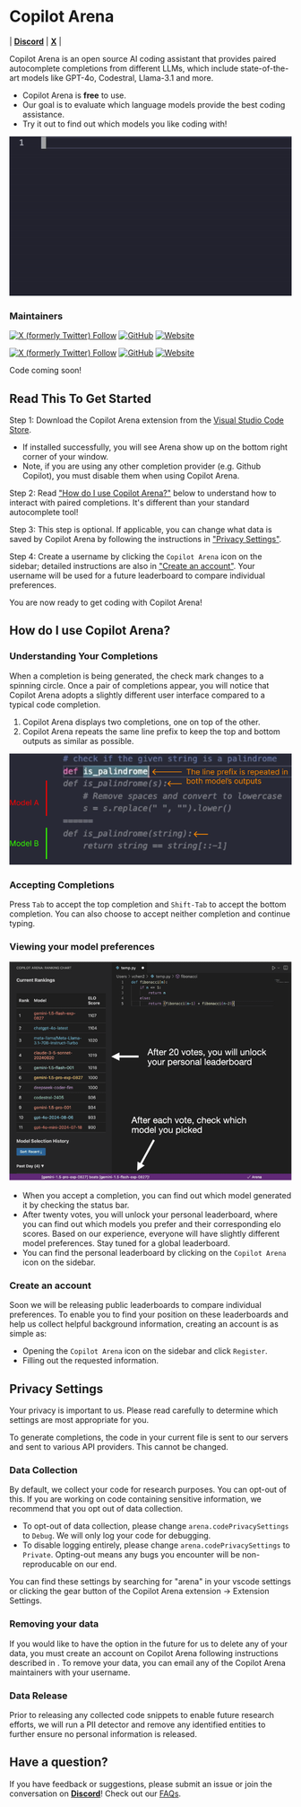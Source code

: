 # Copilot Arena

| [**Discord**](https://discord.gg/ftfqdMNh3B) | [**X**](https://x.com/CopilotArena) |

Copilot Arena is an open source AI coding assistant that provides paired autocomplete completions from different LLMs, which include state-of-the-art models like GPT-4o, Codestral, Llama-3.1 and more. 
- Copilot Arena is **free** to use. 
- Our goal is to evaluate which language models provide the best coding assistance. 
- Try it out to find out which models you like coding with!

![Demo](assets/img/demo.gif)

### Maintainers
[![X (formerly Twitter) Follow](https://img.shields.io/twitter/follow/waynechi?style=flat-square&logo=x&label=Wayne%20Chi)](https://twitter.com/iamwaynechi)
[![GitHub](https://img.shields.io/badge/waynchi-181717?style=flat-square&logo=github&logoColor=white)](https://github.com/waynchi)
[![Website](https://img.shields.io/badge/waynechi.com-4285F4?style=flat-square&logo=google-chrome&logoColor=white)](https://www.waynechi.com/)

[![X (formerly Twitter) Follow](https://img.shields.io/twitter/follow/valeriechen_?style=flat-square&logo=x&label=Valerie%20Chen)](https://twitter.com/valeriechen_)
[![GitHub](https://img.shields.io/badge/valeriechen-181717?style=flat-square&logo=github&logoColor=white)](https://github.com/valeriechen)
[![Website](https://img.shields.io/badge/valeriechen.github.io-4285F4?style=flat-square&logo=google-chrome&logoColor=white)](https://valeriechen.github.io/)

Code coming soon!

## Read This To Get Started

Step 1: Download the Copilot Arena extension from the [Visual Studio Code Store](https://marketplace.visualstudio.com/items?itemName=copilot-arena.copilot-arena). 
- If installed successfully, you will see Arena show up on the bottom right corner of your window. 
- Note, if you are using any other completion provider (e.g. Github Copilot), you must disable them when using Copilot Arena.

Step 2: Read ["How do I use Copilot Arena?"](#how-do-i-use-copilot-arena) below to understand how to interact with paired completions. It's different than your standard autocomplete tool!

Step 3: This step is optional. If applicable, you can change what data is saved by Copilot Arena by following the instructions in ["Privacy Settings"](#privacy-settings).

Step 4: Create a username by clicking the `Copilot Arena` icon on the sidebar; detailed instructions are also in ["Create an account"](#create-an-account). Your username will be used for a future leaderboard to compare individual preferences.

You are now ready to get coding with Copilot Arena!

## How do I use Copilot Arena?
### Understanding Your Completions

When a completion is being generated, the check mark changes to a spinning circle. Once a pair of completions appear, you will notice that Copilot Arena adopts a slightly different user interface compared to a typical code completion.

1. Copilot Arena displays two completions, one on top of the other.
2. Copilot Arena repeats the same line prefix to keep the top and bottom outputs as similar as possible.

![Copilot Arena Example](assets/img/example.png)

### Accepting Completions
Press ```Tab``` to accept the top completion and ```Shift-Tab``` to accept the bottom completion. You can also choose to accept neither completion and continue typing.

### Viewing your model preferences


![Preference Example](assets/img/model_pref_leaderboard.png)


- When you accept a completion, you can find out which model generated it by checking the status bar. 
- After twenty votes, you will unlock your personal leaderboard, where you can find out which models you prefer and their corresponding elo scores. Based on our experience, everyone will have slightly different model preferences. Stay tuned for a global leaderboard. 
- You can find the personal leaderboard by clicking on the `Copilot Arena` icon on the sidebar.

### Create an account

Soon we will be releasing public leaderboards to compare individual preferences. To enable you to find your position on these leaderboards and help us collect helpful background information, creating an account is as simple as:
- Opening the `Copilot Arena` icon on the sidebar and click `Register`.
- Filling out the requested information.


## Privacy Settings

Your privacy is important to us. Please read carefully to determine which settings are most appropriate for you. 

To generate completions, the code in your current file is sent to our servers and sent to various API providers. This cannot be changed. 

### Data Collection

By default, we collect your code for research purposes. You can opt-out of this. If you are working on code containing sensitive information, we recommend that you opt out of data collection.

- To opt-out of data collection, please change `arena.codePrivacySettings` to `Debug`. We will only log your code for debugging.
- To disable logging entirely, please change `arena.codePrivacySettings` to `Private`. Opting-out means any bugs you encounter will be non-reproducable on our end.

You can find these settings by searching for "arena" in your vscode settings or clicking the gear button of the Copilot Arena extension -> Extension Settings.


### Removing your data

If you would like to have the option in the future for us to delete any of your data, you must create an account on Copilot Arena following instructions described in . To remove your data, you can email any of the Copilot Arena maintainers with your username.


### Data Release

Prior to releasing any collected code snippets to enable future research efforts, we will run a PII detector and remove any identified entities to further ensure no personal information is released.


## Have a question?

If you have feedback or suggestions, please submit an issue or join the conversation on [**Discord**](https://discord.gg/z4yzaj7bf7x)! Check out our [FAQs](FAQ.md). 

